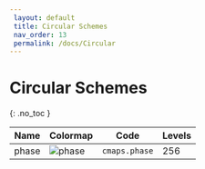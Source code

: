 ```yaml
--- 
 layout: default 
 title: Circular Schemes 
 nav_order: 13
 permalink: /docs/Circular 
--- 
```


# Circular Schemes
{: .no_toc } 

| Name        | Colormap    | Code       | Levels     | 
| ----------- | ----------- | -----------| -----------| 
| phase| ![phase](/colormaps/assets/images/cmocean/phase.png) | ```cmaps.phase``` | 256| 
